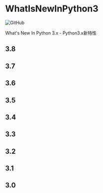 # WhatIsNewInPython3

![GitHub](https://img.shields.io/github/license/lyb610/WhatIsNewInPython3)

What's New In Python 3.x - Python3.x新特性

## 3.8
## 3.7
## 3.6
## 3.5
## 3.4
## 3.3
## 3.2
## 3.1
## 3.0

